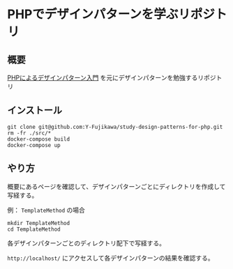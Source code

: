 # PHPでデザインパターンを学ぶリポジトリ

## 概要

[PHPによるデザインパターン入門](https://shimooka.hateblo.jp/entry/20141211/1418298136) を元にデザインパターンを勉強するリポジトリ

## インストール

```shell
git clone git@github.com:Y-Fujikawa/study-design-patterns-for-php.git
rm -fr ./src/*
docker-compose build
docker-compose up
```

## やり方

概要にあるページを確認して、デザインパターンごとにディレクトリを作成して写経する。

例： `TemplateMethod` の場合

```shell
mkdir TemplateMethod
cd TemplateMethod
```

各デザインパターンごとのディレクトリ配下で写経する。

`http://localhost/` にアクセスして各デザインパターンの結果を確認する。
